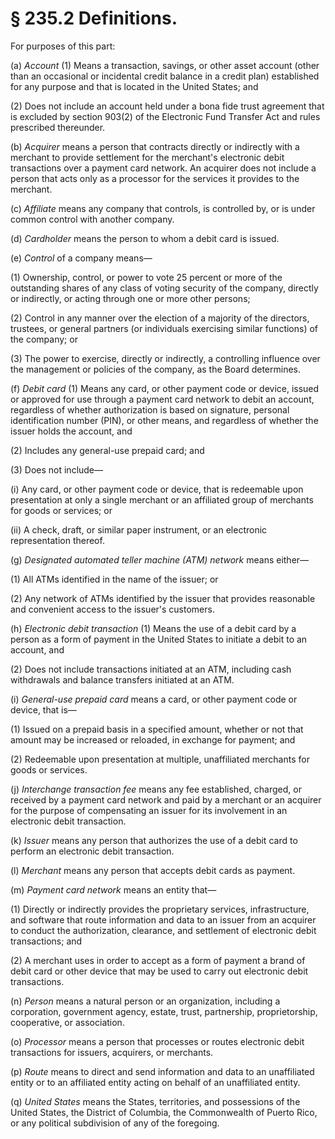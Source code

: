 # § 235.2   Definitions.

For purposes of this part:


(a) *Account* (1) Means a transaction, savings, or other asset account (other than an occasional or incidental credit balance in a credit plan) established for any purpose and that is located in the United States; and


(2) Does not include an account held under a bona fide trust agreement that is excluded by section 903(2) of the Electronic Fund Transfer Act and rules prescribed thereunder.


(b) *Acquirer* means a person that contracts directly or indirectly with a merchant to provide settlement for the merchant's electronic debit transactions over a payment card network. An acquirer does not include a person that acts only as a processor for the services it provides to the merchant.


(c) *Affiliate* means any company that controls, is controlled by, or is under common control with another company.


(d) *Cardholder* means the person to whom a debit card is issued.


(e) *Control* of a company means—


(1) Ownership, control, or power to vote 25 percent or more of the outstanding shares of any class of voting security of the company, directly or indirectly, or acting through one or more other persons;


(2) Control in any manner over the election of a majority of the directors, trustees, or general partners (or individuals exercising similar functions) of the company; or


(3) The power to exercise, directly or indirectly, a controlling influence over the management or policies of the company, as the Board determines.


(f) *Debit card* (1) Means any card, or other payment code or device, issued or approved for use through a payment card network to debit an account, regardless of whether authorization is based on signature, personal identification number (PIN), or other means, and regardless of whether the issuer holds the account, and


(2) Includes any general-use prepaid card; and


(3) Does not include—


(i) Any card, or other payment code or device, that is redeemable upon presentation at only a single merchant or an affiliated group of merchants for goods or services; or


(ii) A check, draft, or similar paper instrument, or an electronic representation thereof.


(g) *Designated automated teller machine (ATM) network* means either—


(1) All ATMs identified in the name of the issuer; or


(2) Any network of ATMs identified by the issuer that provides reasonable and convenient access to the issuer's customers.


(h) *Electronic debit transaction* (1) Means the use of a debit card by a person as a form of payment in the United States to initiate a debit to an account, and


(2) Does not include transactions initiated at an ATM, including cash withdrawals and balance transfers initiated at an ATM.


(i) *General-use prepaid card* means a card, or other payment code or device, that is—


(1) Issued on a prepaid basis in a specified amount, whether or not that amount may be increased or reloaded, in exchange for payment; and


(2) Redeemable upon presentation at multiple, unaffiliated merchants for goods or services.


(j) *Interchange transaction fee* means any fee established, charged, or received by a payment card network and paid by a merchant or an acquirer for the purpose of compensating an issuer for its involvement in an electronic debit transaction.


(k) *Issuer* means any person that authorizes the use of a debit card to perform an electronic debit transaction.


(l) *Merchant* means any person that accepts debit cards as payment.


(m) *Payment card network* means an entity that—


(1) Directly or indirectly provides the proprietary services, infrastructure, and software that route information and data to an issuer from an acquirer to conduct the authorization, clearance, and settlement of electronic debit transactions; and


(2) A merchant uses in order to accept as a form of payment a brand of debit card or other device that may be used to carry out electronic debit transactions.


(n) *Person* means a natural person or an organization, including a corporation, government agency, estate, trust, partnership, proprietorship, cooperative, or association.


(o) *Processor* means a person that processes or routes electronic debit transactions for issuers, acquirers, or merchants.


(p) *Route* means to direct and send information and data to an unaffiliated entity or to an affiliated entity acting on behalf of an unaffiliated entity.


(q) *United States* means the States, territories, and possessions of the United States, the District of Columbia, the Commonwealth of Puerto Rico, or any political subdivision of any of the foregoing.




